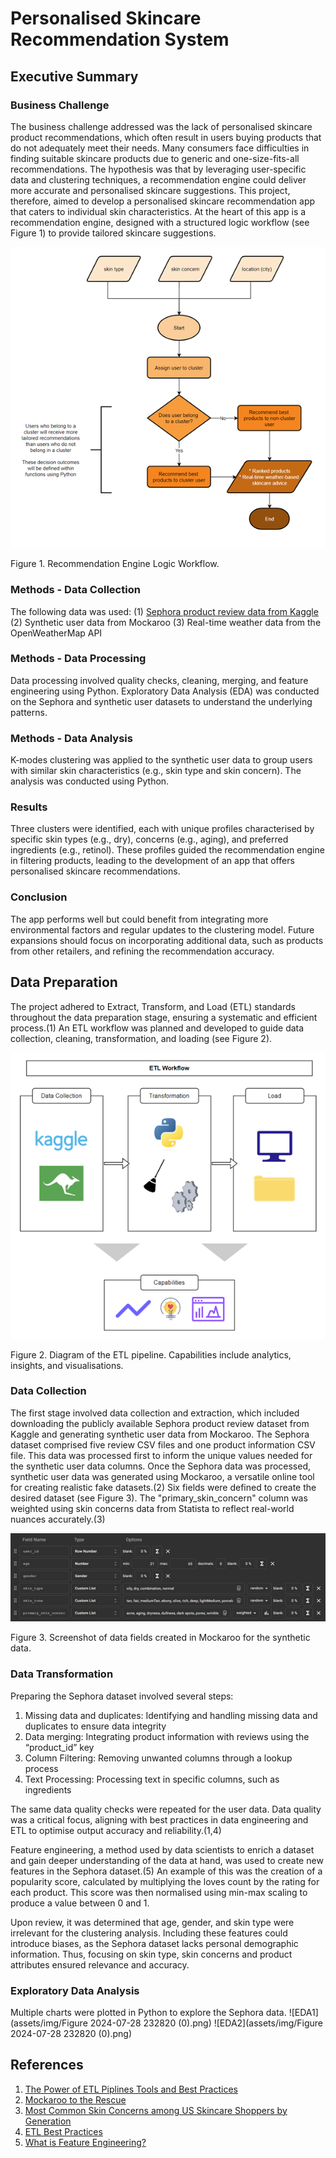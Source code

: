 # Personalised Skincare Recommendation System 

## Executive Summary
### Business Challenge
The business challenge addressed was the lack of personalised skincare product recommendations, which often result in users buying products that do not adequately meet their needs. Many consumers face difficulties in finding suitable skincare products due to generic and one-size-fits-all recommendations. The hypothesis was that by leveraging user-specific data and clustering techniques, a recommendation engine could deliver more accurate and personalised skincare suggestions. This project, therefore, aimed to develop a personalised skincare recommendation app that caters to individual skin characteristics. At the heart of this app is a recommendation engine, designed with a structured logic workflow (see Figure 1) to provide tailored skincare suggestions.

![engine workflow](assets/img/Picture1.png)

Figure 1. Recommendation Engine Logic Workflow.

### Methods - Data Collection
The following data was used:
(1)	[Sephora product review data from Kaggle](https://www.kaggle.com/datasets/nadyinky/sephora-products-and-skincare-reviews)
(2)	Synthetic user data from Mockaroo
(3)	Real-time weather data from the OpenWeatherMap API

### Methods - Data Processing
Data processing involved quality checks, cleaning, merging, and feature engineering using Python. Exploratory Data Analysis (EDA) was conducted on the Sephora and synthetic user datasets to understand the underlying patterns.

### Methods - Data Analysis
K-modes clustering was applied to the synthetic user data to group users with similar skin characteristics (e.g., skin type and skin concern). The analysis was conducted using Python.

### Results
Three clusters were identified, each with unique profiles characterised by specific skin types (e.g., dry), concerns (e.g., aging), and preferred ingredients (e.g., retinol). These profiles guided the recommendation engine in filtering products, leading to the development of an app that offers personalised skincare recommendations.

### Conclusion
The app performs well but could benefit from integrating more environmental factors and regular updates to the clustering model. Future expansions should focus on incorporating additional data, such as products from other retailers, and refining the recommendation accuracy.

##  Data Preparation
The project adhered to Extract, Transform, and Load (ETL) standards throughout the data preparation stage, ensuring a systematic and efficient process.(1) An ETL workflow was planned and developed to guide data collection, cleaning, transformation, and loading (see Figure 2).

![etl workflow](assets/img/Picture2.png)

Figure 2. Diagram of the ETL pipeline. Capabilities include analytics, insights, and visualisations.

### Data Collection

The first stage involved data collection and extraction, which included downloading the publicly available Sephora product review dataset from Kaggle and generating synthetic user data from Mockaroo. The Sephora dataset comprised five review CSV files and one product information CSV file. This data was processed first to inform the unique values needed for the synthetic user data columns. Once the Sephora data was processed, synthetic user data was generated using Mockaroo, a versatile online tool for creating realistic fake datasets.(2) Six fields were defined to create the desired dataset (see Figure 3). The "primary_skin_concern" column was weighted using skin concerns data from Statista to reflect real-world nuances accurately.(3)

![Screenshot of Mockaroo Generator](assets/img/Picture3.png)

Figure 3. Screenshot of data fields created in Mockaroo for the synthetic data.

### Data Transformation
Preparing the Sephora dataset involved several steps:
1.	Missing data and duplicates: Identifying and handling missing data and duplicates to ensure data integrity
2.	Data merging: Integrating product information with reviews using the “product_id” key
3.	Column Filtering: Removing unwanted columns through a lookup process
4.	Text Processing: Processing text in specific columns, such as ingredients

The same data quality checks were repeated for the user data. Data quality was a critical focus, aligning with best practices in data engineering and ETL to optimise output accuracy and reliability.(1,4) 

Feature engineering, a method used by data scientists to enrich a dataset and gain deeper understanding of the data at hand, was used to create new features in the Sephora dataset.(5) An example of this was the creation of a popularity score, calculated by multiplying the loves count by the rating for each product. This score was then normalised using min-max scaling to produce a value between 0 and 1.

Upon review, it was determined that age, gender, and skin type were irrelevant for the clustering analysis. Including these features could introduce biases, as the Sephora dataset lacks personal demographic information. Thus, focusing on skin type, skin concerns and product attributes ensured relevance and accuracy.

### Exploratory Data Analysis
Multiple charts were plotted in Python to explore the Sephora data.
![EDA1](assets/img/Figure 2024-07-28 232820 (0).png)
![EDA2](assets/img/Figure 2024-07-28 232820 (0).png)

## References
1. [The Power of ETL Piplines Tools and Best Practices](https://medium.com/@xhackfuel/the-power-of-etl-pipelines-tools-and-best-practices-e419688882b8)
2. [Mockaroo to the Rescue](https://plgah.medium.com/need-synthetic-data-mockaroo-to-the-rescue-e9c8159b0d9f)
3. [Most Common Skin Concerns among US Skincare Shoppers by Generation](https://www.statista.com/statistics/1334325/most-common-skin-concerns-among-us-skin-care-shoppers-by-generation/)
4. [ETL Best Practices](https://www.precisely.com/blog/big-data/etl-best-practices)
5. [What is Feature Engineering?](https://towardsdatascience.com/what-is-feature-engineering-bfd25b2b26b2)
